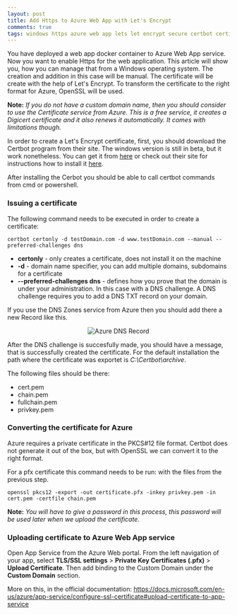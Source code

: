 ```yaml
---
layout: post
title: Add Https to Azure Web App with Let's Encrypt
comments: true
tags: windows https azure web app lets let encrypt secure certbot certificate cert
---
```


You have deployed a web app docker container to Azure Web App service.
Now you want to enable Https for the web application.
This article will show you, how you can manage that from a Windows operating system.
The creation and addition in this case will be manual.
The certificate will be create with the help of Let's Encrypt.
To transform the certificate to the right format for Azure, OpenSSL will be used.

**Note:** *If you do not have a custom domain name, then you should consider to use the Certificate service from Azure. This is a free service, it creates a Digicert certificate and it also renews it automatically. It comes with limitations though.*

In order to create a Let's Encrypt certificate, first, you should download the Certbot program from their site. The windows version is still in beta, but it work nonetheless. You can get it from [here](https://dl.eff.org/certbot-beta-installer-win32.exe) or check out their site for instructions how to install it [here](https://certbot.eff.org/lets-encrypt/windows-other).

After installing the Cerbot you should be able to call certbot commands from cmd or powershell.

### Issuing a certificate

The following command needs to be executed in order to create a certificate:

```shell
certbot certonly -d testDomain.com -d www.testDomain.com --manual --preferred-challenges dns
```

* **certonly** - only creates a certificate, does not install it on the machine
* **-d** - domain name specifier, you can add multiple domains, subdomains for a certificate
* **--preferred-challenges dns** - defines how you prove that the domain is under your administration. In this case with a DNS challenge. A DNS challenge requires you to add a DNS TXT record on your domain.

If you use the DNS Zones service from Azure then you should add there a new Record like this.

<p align="center">
    <img src="{{ site.baseurl }}/images/posts/dnsChallenge.png" alt="Azure DNS Record"/>
</p>

After the DNS challenge is succesfully made, you should have a message, that is successfully created the certificate. For the default installation the path where the certificate was exportet is _C:\Certbot\archive_.

The following files should be there:
* cert.pem
* chain.pem
* fullchain.pem
* privkey.pem

### Converting the certificate for Azure

Azure requires a private certificate in the PKCS#12 file format. Certbot does not generate it out of the box, but with OpenSSL we can convert it to the right format.

For a pfx certificate this command needs to be run: with the files from the previous step.

```shell
openssl pkcs12 -export -out certificate.pfx -inkey privkey.pem -in cert.pem -certfile chain.pem
```

**Note:** *You will have to give a password in this process, this password will be used later when we upload the certificate.*

### Uploading certificate to Azure Web App service

Open App Service from the Azure Web portal. From the left navigation of your app, select **TLS/SSL settings** > **Private Key Certificates (.pfx)** > **Upload Certificate**. Then add binding to the Custom Domain under the **Custom Domain** section.

More on this, in the official documentation:
https://docs.microsoft.com/en-us/azure/app-service/configure-ssl-certificate#upload-certificate-to-app-service